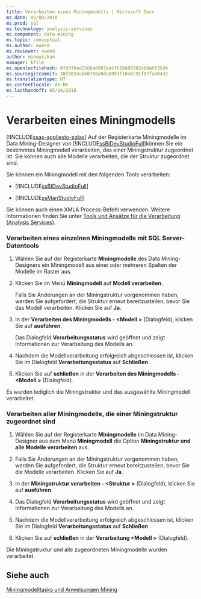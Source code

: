 ```yaml
---
title: Verarbeiten eines Miningmodells | Microsoft Docs
ms.date: 05/08/2018
ms.prod: sql
ms.technology: analysis-services
ms.component: data-mining
ms.topic: conceptual
ms.author: owend
ms.reviewer: owend
author: minewiskan
manager: kfile
ms.openlocfilehash: 0fd3f0ad2566a8907ea5fb18d00782eb8a6f35d4
ms.sourcegitcommit: 38f8824abb6760a9dc6953f10a6c91f97fa48432
ms.translationtype: HT
ms.contentlocale: de-DE
ms.lasthandoff: 05/10/2018
---
```

# <a name="process-a-mining-model"></a>Verarbeiten eines Miningmodells
[!INCLUDE[ssas-appliesto-sqlas](../../includes/ssas-appliesto-sqlas.md)]
  Auf der Registerkarte Miningmodelle im Data Mining-Designer von [!INCLUDE[ssBIDevStudioFull](../../includes/ssbidevstudiofull-md.md)]können Sie ein bestimmtes Miningmodell verarbeiten, das einer Miningstruktur zugeordnet ist. Sie können auch alle Modelle verarbeiten, die der Struktur zugeordnet sind.  
  
 Sie können ein Miningmodell mit den folgenden Tools verarbeiten:  
  
-   [!INCLUDE[ssBIDevStudioFull](../../includes/ssbidevstudiofull-md.md)]  
  
-   [!INCLUDE[ssManStudioFull](../../includes/ssmanstudiofull-md.md)]  
  
 Sie können auch einen XMLA Process-Befehl verwenden. Weitere Informationen finden Sie unter [Tools und Ansätze für die Verarbeitung &#40;Analysis Services&#41;](../../analysis-services/multidimensional-models/tools-and-approaches-for-processing-analysis-services.md).  
  
### <a name="process-a-single-mining-model-using-sql-server-data-tools"></a>Verarbeiten eines einzelnen Miningmodells mit SQL Server-Datentools  
  
1.  Wählen Sie auf der Registerkarte **Miningmodelle** des Data Mining-Designers ein Miningmodell aus einer oder mehreren Spalten der Modelle im Raster aus.  
  
2.  Klicken Sie im Menü **Miningmodell** auf **Modell verarbeiten**.  
  
     Falls Sie Änderungen an der Miningstruktur vorgenommen haben, werden Sie aufgefordert, die Struktur erneut bereitzustellen, bevor Sie das Modell verarbeiten. Klicken Sie auf **Ja**.  
  
3.  In der **Verarbeiten des Miningmodells - \<Modell >** (Dialogfeld), klicken Sie auf **ausführen**.  
  
     Das Dialogfeld **Verarbeitungsstatus** wird geöffnet und zeigt Informationen zur Verarbeitung des Modells an.  
  
4.  Nachdem die Modellverarbeitung erfolgreich abgeschlossen ist, klicken Sie im Dialogfeld **Verarbeitungsstatus** auf **Schließen** .  
  
5.  Klicken Sie auf **schließen** in der **Verarbeiten des Miningmodells - \<Modell >** (Dialogfeld).  
  
 Es wurden lediglich die Miningstruktur und das ausgewählte Miningmodell verarbeitet.  
  
### <a name="process-all-mining-models-that-are-associated-with-a-mining-structure"></a>Verarbeiten aller Miningmodelle, die einer Miningstruktur zugeordnet sind  
  
1.  Wählen Sie auf der Registerkarte **Miningmodelle** im Data Mining-Designer aus dem Menü **Miningmodell** die Option **Miningstruktur und alle Modelle verarbeiten** aus.  
  
2.  Falls Sie Änderungen an der Miningstruktur vorgenommen haben, werden Sie aufgefordert, die Struktur erneut bereitzustellen, bevor Sie die Modelle verarbeiten. Klicken Sie auf **Ja**.  
  
3.  In der **Miningstruktur verarbeiten - \<Struktur >** (Dialogfeld), klicken Sie auf **ausführen**.  
  
4.  Das Dialogfeld **Verarbeitungsstatus** wird geöffnet und zeigt Informationen zur Verarbeitung des Modells an.  
  
5.  Nachdem die Modellverarbeitung erfolgreich abgeschlossen ist, klicken Sie im Dialogfeld **Verarbeitungsstatus** auf **Schließen** .  
  
6.  Klicken Sie auf **schließen** in der **Verarbeitung \<Modell >** (Dialogfeld).  
  
 Die Miningstruktur und alle zugeordneten Miningmodelle wurden verarbeitet.  
  
## <a name="see-also"></a>Siehe auch  
 [Miningmodelltasks und Anweisungen Mining](../../analysis-services/data-mining/mining-model-tasks-and-how-tos.md)  
  
  
